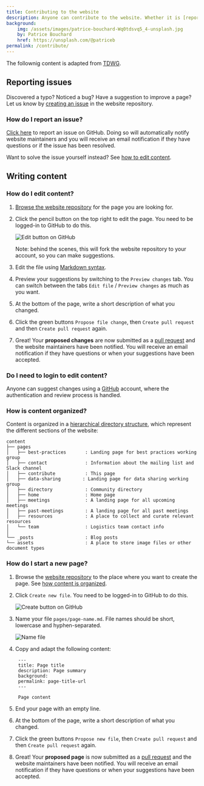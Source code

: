 ```yaml
---
title: Contributing to the website
description: Anyone can contribute to the website. Whether it is [reporting an issue](#how-do-i-report-an-issue) or [writing content](#how-do-i-edit-content), any help in keeping the website up to date and relevant is helpful. This page explains how.
background: 
    img: /assets/images/patrice-bouchard-Wq0tdsvq5_4-unsplash.jpg
    by: Patrice Bouchard
    href: https://unsplash.com/@patriceb
permalink: /contribute/
---
```


The follownig content is adapted from [TDWG](https://github.com/tdwg/website).

## Reporting issues

Discovered a typo? Noticed a bug? Have a suggestion to improve a page? Let us know by [creating an issue](https://github.com/atlantichabitatmodels/communityofpractice/issues/new) in the website repository.

### How do I report an issue?

[Click here](https://github.com/atlantichabitatmodels/communityofpractice/issues/new) to report an issue on GitHub. Doing so will automatically notify website maintainers and you will receive an email notification if they have questions or if the issue has been resolved.

Want to solve the issue yourself instead? See [how to edit content](#how-do-i-edit-content).

## Writing content

### How do I edit content?

1. [Browse the website repository](https://github.com/atlantichabitatmodels/communityofpractice) for the page you are looking for.
1. Click the pencil button on the top right to edit the page. You need to be logged-in to GitHub to do this.

    ![Edit button on GitHub](https://www.tdwg.org/static/pages/about/website-faq/edit-page-button.png)

    Note: behind the scenes, this will fork the website repository to your account, so you can make suggestions.

2. Edit the file using [Markdown syntax](https://guides.github.com/features/mastering-markdown/).
3. Preview your suggestions by switching to the `Preview changes` tab. You can switch between the tabs `Edit file` / `Preview changes` as much as you want.
4. At the bottom of the page, write a short description of what you changed.
5. Click the green buttons `Propose file change`, then `Create pull request` and then `Create pull request` again.
6. Great! Your **proposed changes** are now submitted as a [pull request](https://help.github.com/articles/about-pull-requests/) and the website maintainers have been notified. You will receive an email notification if they have questions or when your suggestions have been accepted.

### Do I need to login to edit content?

Anyone can suggest changes using a [GitHub](https://github.com/atlantichabitatmodels/communityofpractice) account, where the authentication and review process is handled.


### How is content organized?

Content is organized in a [hierarchical directory structure](https://github.com/atlantichabitatmodels/communityofpractice), which represent the different sections of the website:

```
content
├── pages
│   ├── best-practices       : Landing page for best practices working group
│   ├── contact              : Information about the mailing list and Slack channel
│   ├── contribute           : This page
│   ├── data-sharing        : Landing page for data sharing working group
│   ├── directory            : Community directory
│   ├── home                 : Home page
│   ├── meetings             : A landing page for all upcoming meetings
│   ├── past-meetings        : A landing page for all past meetings
│   ├── resources            : A place to collect and curate relevant resources
│   └── team                 : Logistics team contact info
│
└── _posts                   : Blog posts
└── assets                   : A place to store image files or other document types
```

### How do I start a new page?

1. Browse the [website repository](https://github.com/atlantichabitatmodels/communityofpractices) to the place where you want to create the page. See [how content is organized](#how-is-content-organized).
2. Click `Create new file`. You need to be logged-in to GitHub to do this.

    ![Create button on GitHub](https://www.tdwg.org/static/pages/about/website-faq/create-page-button.png)

3. Name your file `pages/page-name.md`. File names should be short, lowercase and hyphen-separated.

    ![Name file](https://www.tdwg.org/static/pages/about/website-faq/create-page-name.png)

4. Copy and adapt the following content:

        ---
        title: Page title
        description: Page summary
        background: 
        permalink: page-title-url
        ---

        Page content


5. End your page with an empty line.
6. At the bottom of the page, write a short description of what you changed.
7. Click the green buttons `Propose new file`, then `Create pull request` and then `Create pull request` again.
8. Great! Your **proposed page** is now submitted as a [pull request](https://help.github.com/articles/about-pull-requests/) and the website maintainers have been notified. You will receive an email notification if they have questions or when your suggestions have been accepted.
